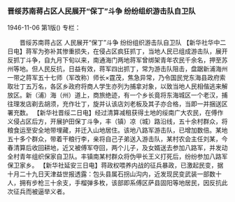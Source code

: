 ### 晋绥苏南蒋占区人民展开“保丁”斗争  纷纷组织游击队自卫队

1946-11-06
第1版()
专栏：

　　晋绥苏南蒋占区
    人民展开“保丁”斗争
    纷纷组织游击队自卫队
    【新华社华中二日电】蒋军为弥补其惨重损失，在侵占区疯狂抓丁，当地人民已组成游击队，展开反抓丁斗争，自九月下旬以来，南通海门两地蒋军曾绑架青年农民千余名，押至苏州等地。但人民反抗，日益有效，蒋军四出抓丁，常为游击队阻击，盘踞新浦海州一带之蒋军五十七师（军改称）师长×霆茂，焦急异常，乃令国民党东海县政府索取壮丁五万名，各区乡政府将商人学生亦列为捕拿对象，以致当地人民相偕逃来解放区。新（浦）海（州）道上，商旅绝迹，有一个乡长竟将东海城区一个老汉，捕往理发店剃去胡须，充作壮丁，旋并认该店刘老板及其子亦合格，当即一并捆送区署充数。
    【新华社晋绥二日电】经过清算减租获得土地的绥南广大农民，在傅作义侵占区后方，开展护田保丁斗争，丰（镇）凉（城）路沿线，五十余村群众，将粮食运至安全地带埋藏，并迁入山地居住。该地八路军游击队，已增加数倍。某地五十多个群众，带着干粮行李，亲将自己子弟送入游击队，某村农会主任刘某，今春清算后收回耕地，近又被傅军夺回，两个儿子，及女婿送去参加八路军，并发动全村青年组织保家自卫队。丰镇南某村群众将伪甲长王义打死后，纷纷参加八路军保卫家乡。
    【新华社延安三日电】蒋政权喂养内战的征兵暴政，已激起民变，据十月二十九日天津益世报透露：包头县属石拐山沟内，近发现民变武装一部数十人，拥有步枪三十余支，手榴弹多枚，该部即系傅区萨县固阳等地居民，因反抗此次征兵而被逼举义者。
